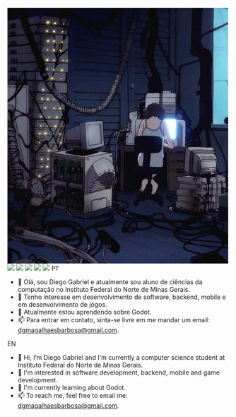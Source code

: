 <p float="left">
 <img src="https://github.com/DiegogMagalhaes/DiegogMagalhaes/blob/main/lain.gif" alt="Let's all love lain" width="500"  align="left">

  <p float="left">
      <img src="https://img.shields.io/badge/Java-ED8B00?style=for-the-badge&logo=java&logoColor=white" /> <img src="https://img.shields.io/badge/Dart-0175C2?style=for-the-badge&logo=dart&logoColor=white" />
      <img src="https://img.shields.io/badge/Flutter-02569B?style=for-the-badge&logo=flutter&logoColor=white" />
      <img src="https://img.shields.io/badge/Unity-100000?style=for-the-badge&logo=unity&logoColor=white" />
      <img src="https://img.shields.io/badge/C%23-239120?style=for-the-badge&logo=c-sharp&logoColor=white" />
   <samp>
   PT
   
   - 👋 Olá, sou Diego Gabriel e atualmente sou aluno de ciências da computação no Instituto Federal do Norte de Minas Gerais.
   - 👀 Tenho interesse em desenvolvimento de software, backend, mobile e em desenvolvimento de jogos. 
   - 🌱 Atualmente estou aprendendo sobre Godot.
   - 📫 Para entrar em contato, sinta-se livre em me mandar um email: dgmagalhaesbarbosa@gmail.com.
   
   
   
   EN
   
   - 👋 Hi, I’m Diego Gabriel and I'm currently a computer science student at Instituto Federal do Norte de Minas Gerais.
   - 👀 I'm interested in software development, backend, mobile and game development.
   - 🌱 I'm currently learning about Godot.
   - 📫 To reach me, feel free to email me: dgmagalhaesbarbosa@gmail.com.
   </samp>
  </p>
</p>

<!---
DiegogMagalhaes/DiegogMagalhaes is a ✨ special ✨ repository because its README.md (this file) appears on your GitHub profile.
You can click the Preview link to take a look at your changes.
--->
